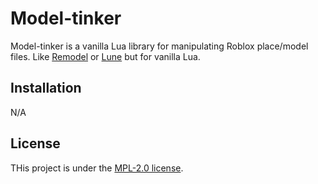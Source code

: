 # Model-tinker

Model-tinker is a vanilla Lua library for manipulating Roblox place/model files.
Like [Remodel](https://github.com/rojo-rbx/remodel) or [Lune](https://github.com/lune-org/lune) but for vanilla Lua.

## Installation

N/A

## License

THis project is under the [MPL-2.0 license](https://github.com/ccuser44/model-tinker/blob/main/LICENSE.txt).
